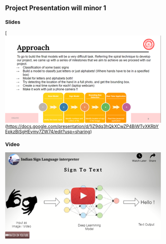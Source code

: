 ## Project Presentation will minor 1

### Slides
[![IMAGE ALT TEXT HERE](./images/slide.png)(https://docs.google.com/presentation/d/1iZ9dq3hQkXCwZP4BiWTvXKRbYEpkzBiSgHEymy7ZW74/edit?usp=sharing)

### Video
[![IMAGE ALT TEXT HERE](./images/th.png)](https://www.youtube.com/watch?v=NxdqQqyCSgI)
